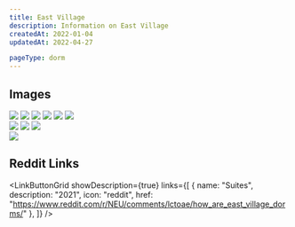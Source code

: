 ```yaml
---
title: East Village
description: Information on East Village
createdAt: 2022-01-04
updatedAt: 2022-04-27

pageType: dorm
---
```


## Images

<Expandable title="Honors double" icon="image">
  <div className="grid grid-cols-1 md:grid-cols-3 lg:grid-cols-2 gap-base">
    <Image src={"/housing/east-village/double1.jpg"} height={2992} width={2992} quality={50} /> 
    <Image src={"/housing/east-village/double2.jpg"} height={2992} width={2992} quality={50} /> 
    <Image src={"/housing/east-village/double3.jpg"} height={2992} width={2992} quality={50} /> 
    <Image src={"/housing/east-village/double4.jpg"} height={2992} width={2992} quality={50} /> 
    <Image src={"/housing/east-village/double5.jpg"} height={2992} width={2992} quality={50} /> 
    <Image src={"/housing/east-village/double6.jpg"} height={2992} width={2992} quality={50} /> 
  </div>
</Expandable>

<Expandable title="Forced triple" icon="image">
  <div className="grid grid-cols-1 md:grid-cols-3 lg:grid-cols-2 gap-base">
    <Image src={"/housing/east-village/triple1.png"} height={4032} width={3024} quality={50} /> 
    <Image src={"/housing/east-village/triple2.png"} height={4032} width={3024} quality={50} /> 
    <Image src={"/housing/east-village/triple3.png"} height={4032} width={3024} quality={50} /> 
  </div>
  <Spacer />
  <Image src={"/housing/east-village/triple4.png"} width={4032} height={3024} quality={50} /> 
</Expandable>

## Reddit Links

<LinkButtonGrid showDescription={true} links={[
{
name: "Suites",
description: "2021",
icon: "reddit",
href: "https://www.reddit.com/r/NEU/comments/lctoae/how_are_east_village_dorms/"
},
]} />
